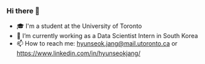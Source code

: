 ### Hi there 👋

<!-- **jjangsta/jjangsta** is a ✨ _special_ ✨ repository because its `README.md` (this file) appears on your GitHub profile. -->

- 🎓 I'm a student at the University of Toronto
- 🏢 I’m currently working as a Data Scientist Intern in South Korea
- 📫 How to reach me: hyunseok.jang@mail.utoronto.ca or https://www.linkedin.com/in/hyunseokjang/
